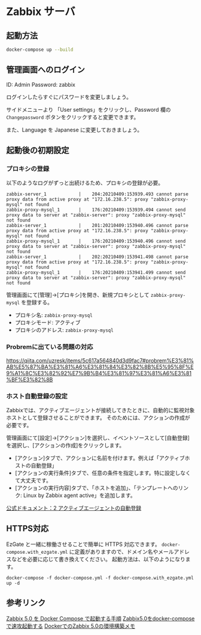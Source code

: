 # Zabbix サーバ

## 起動方法

```sh
docker-compose up --build
```

## 管理画面へのログイン

ID: Admin
Password: zabbix

ログインしたらすぐにパスワードを変更しましょう。

サイドメニューより 「User settings」をクリックし、Password 欄の `Changepassword` ボタンをクリックすると変更できます。

また、Language を Japanese に変更しておきましょう。


## 起動後の初期設定

### プロキシの登録

以下のようなログがずっと出続けるため、プロキシの登録が必要。
```
zabbix-server_1            |    204:20210409:153939.493 cannot parse proxy data from active proxy at "172.16.238.5": proxy "zabbix-proxy-mysql" not found
zabbix-proxy-mysql_1       |    176:20210409:153939.494 cannot send proxy data to server at "zabbix-server": proxy "zabbix-proxy-mysql" not found
zabbix-server_1            |    201:20210409:153940.496 cannot parse proxy data from active proxy at "172.16.238.5": proxy "zabbix-proxy-mysql" not found
zabbix-proxy-mysql_1       |    176:20210409:153940.496 cannot send proxy data to server at "zabbix-server": proxy "zabbix-proxy-mysql" not found
zabbix-server_1            |    202:20210409:153941.498 cannot parse proxy data from active proxy at "172.16.238.5": proxy "zabbix-proxy-mysql" not found
zabbix-proxy-mysql_1       |    176:20210409:153941.499 cannot send proxy data to server at "zabbix-server": proxy "zabbix-proxy-mysql" not found
```

管理画面にて[管理]→[プロキシ]を開き、新規プロキシとして `zabbix-proxy-mysql` を登録する。
- プロキシ名: `zabbix-proxy-mysql`
- プロキシモード: アクティブ
- プロキシのアドレス: `zabbix-proxy-mysql`


### Probremに出ている問題の対応

https://qiita.com/uzresk/items/5c617a564840d3d9fac7#probrem%E3%81%AB%E5%87%BA%E3%81%A6%E3%81%84%E3%82%8B%E5%95%8F%E9%A1%8C%E3%82%92%E7%9B%B4%E3%81%97%E3%81%A6%E3%81%BF%E3%82%8B


### ホスト自動登録の設定

Zabbixでは、アクティブエージェントが接続してきたときに、自動的に監視対象ホストとして登録させることができます。
そのためには、アクションの作成が必要です。

管理画面にて[設定]→[アクション]を選択し、イベントソースとして[自動登録]を選択し、[アクションの作成]をクリックします。

- [アクション]タブで、アクションに名前を付けます。例えば「アクティブホストの自動登録」
- [アクションの実行条件]タブで、任意の条件を指定します。特に設定しなくて大丈夫です。
- [アクションの実行内容]タブで、「ホストを追加」、「テンプレートへのリンク: Linux by Zabbix agent active」を追加します。

[公式ドキュメント：2 アクティブエージェントの自動登録](https://www.zabbix.com/documentation/2.2/jp/manual/discovery/auto_registration)


## HTTPS対応

EzGate と一緒に稼働させることで簡単に HTTPS 対応できます。
`docker-compose.with_ezgate.yml` に定義がありますので、ドメイン名やメールアドレスなどを必要に応じて書き換えてください。
起動方法は、以下のようになります。

```
docker-compose -f docker-compose.yml -f docker-compose.with_ezgate.yml up -d
```

## 参考リンク

[Zabbix 5.0 を Docker Compose で起動する手順](https://qiita.com/zembutsu/items/d98099bf68399c56c236)
[Zabbix5.0をdocker-composeで速攻起動する](https://qiita.com/uzresk/items/5c617a564840d3d9fac7)
[DockerでのZabbix 5.0の環境構築メモ](https://qiita.com/migaras/items/3aa24b74a55a6fc715d1)

